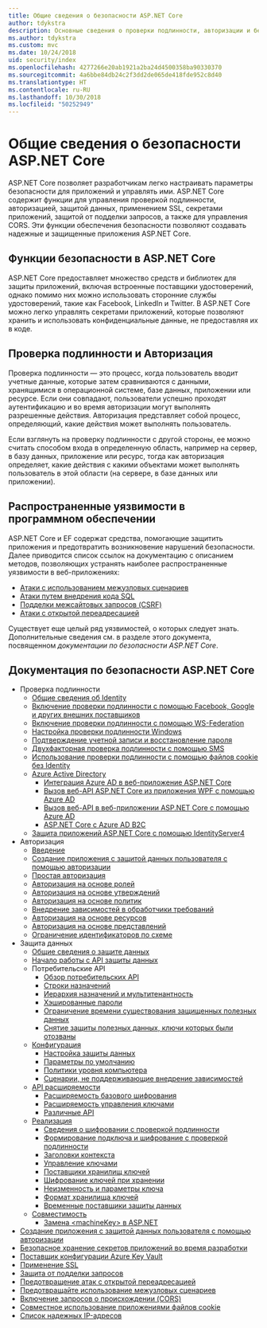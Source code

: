 ```yaml
---
title: Общие сведения о безопасности ASP.NET Core
author: tdykstra
description: Основные сведения о проверки подлинности, авторизации и безопасности в ASP.NET Core.
ms.author: tdykstra
ms.custom: mvc
ms.date: 10/24/2018
uid: security/index
ms.openlocfilehash: 4277266e20ab1921a2ba24d4500358ba90330370
ms.sourcegitcommit: 4a6bbe84db24c2f3dd2de065de418fde952c8d40
ms.translationtype: HT
ms.contentlocale: ru-RU
ms.lasthandoff: 10/30/2018
ms.locfileid: "50252949"
---
```

# <a name="overview-of-aspnet-core-security"></a>Общие сведения о безопасности ASP.NET Core

ASP.NET Core позволяет разработчикам легко настраивать параметры безопасности для приложений и управлять ими. ASP.NET Core содержит функции для управления проверкой подлинности, авторизацией, защитой данных, применением SSL, секретами приложений, защитой от подделки запросов, а также для управления CORS. Эти функции обеспечения безопасности позволяют создавать надежные и защищенные приложения ASP.NET Core.

## <a name="aspnet-core-security-features"></a>Функции безопасности в ASP.NET Core

ASP.NET Core предоставляет множество средств и библиотек для защиты приложений, включая встроенные поставщики удостоверений, однако помимо них можно использовать сторонние службы удостоверений, такие как Facebook, LinkedIn и Twitter. В ASP.NET Core можно легко управлять секретами приложений, которые позволяют хранить и использовать конфиденциальные данные, не предоставляя их в коде.

## <a name="authentication-vs-authorization"></a>Проверка подлинности и Авторизация

Проверка подлинности — это процесс, когда пользователь вводит учетные данные, которые затем сравниваются с данными, хранящимися в операционной системе, базе данных, приложении или ресурсе. Если они совпадают, пользователи успешно проходят аутентификацию и во время авторизации могут выполнять разрешенные действия. Авторизация представляет собой процесс, определяющий, какие действия может выполнять пользователь.

Если взглянуть на проверку подлинности с другой стороны, ее можно считать способом входа в определенную область, например на сервер, в базу данных, приложение или ресурс, тогда как авторизация определяет, какие действия с какими объектами может выполнять пользователь в этой области (на сервере, в базе данных или приложении).

## <a name="common-vulnerabilities-in-software"></a>Распространенные уязвимости в программном обеспечении

ASP.NET Core и EF содержат средства, помогающие защитить приложения и предотвратить возникновение нарушений безопасности. Далее приводится список ссылок на документацию с описанием методов, позволяющих устранять наиболее распространенные уязвимости в веб-приложениях:

* [Атаки с использованием межузловых сценариев](xref:security/cross-site-scripting)
* [Атаки путем внедрения кода SQL](/ef/core/querying/raw-sql)
* [Подделки межсайтовых запросов (CSRF)](xref:security/anti-request-forgery)
* [Атаки с открытой переадресацией](xref:security/preventing-open-redirects)

Существует еще целый ряд уязвимостей, о которых следует знать. Дополнительные сведения см. в разделе этого документа, посвященном *документации по безопасности ASP.NET Core*.

## <a name="aspnet-core-security-documentation"></a>Документация по безопасности ASP.NET Core

* Проверка подлинности
  * [Общие сведения об Identity](xref:security/authentication/identity)
  * [Включение проверки подлинности с помощью Facebook, Google и других внешних поставщиков](xref:security/authentication/social/index)
  * [Включение проверки подлинности с помощью WS-Federation](xref:security/authentication/ws-federation)
  * [Настройка проверки подлинности Windows](xref:security/authentication/windowsauth)
  * [Подтверждение учетной записи и восстановление пароля](xref:security/authentication/accconfirm)
  * [Двухфакторная проверка подлинности с помощью SMS](xref:security/authentication/2fa)
  * [Использование проверки подлинности с помощью файлов cookie без Identity](xref:security/authentication/cookie)
  * [Azure Active Directory](xref:security/authentication/azure-active-directory/index)
    * [Интеграция Azure AD в веб-приложение ASP.NET Core](https://azure.microsoft.com/documentation/samples/active-directory-dotnet-webapp-openidconnect-aspnetcore/)
    * [Вызов веб-API ASP.NET Core из приложения WPF с помощью Azure AD](https://azure.microsoft.com/documentation/samples/active-directory-dotnet-native-aspnetcore/)
    * [Вызов веб-API в веб-приложении ASP.NET Core с помощью Azure AD](https://azure.microsoft.com/documentation/samples/active-directory-dotnet-webapp-webapi-openidconnect-aspnetcore/)
    * [ASP.NET Core с Azure AD B2C](https://azure.microsoft.com/resources/samples/active-directory-b2c-dotnetcore-webapp/)
  * [Защита приложений ASP.NET Core с помощью IdentityServer4](https://identityserver4.readthedocs.io)
* Авторизация
  * [Введение](xref:security/authorization/introduction)
  * [Создание приложения с защитой данных пользователя с помощью авторизации](xref:security/authorization/secure-data)
  * [Простая авторизация](xref:security/authorization/simple)
  * [Авторизация на основе ролей](xref:security/authorization/roles)
  * [Авторизация на основе утверждений](xref:security/authorization/claims)
  * [Авторизация на основе политик](xref:security/authorization/policies)
  * [Внедрение зависимостей в обработчики требований](xref:security/authorization/dependencyinjection)
  * [Авторизация на основе ресурсов](xref:security/authorization/resourcebased)
  * [Авторизация на основе представлений](xref:security/authorization/views)
  * [Ограничение идентификаторов по схеме](xref:security/authorization/limitingidentitybyscheme)
* Защита данных
  * [Общие сведения о защите данных](xref:security/data-protection/introduction)
  * [Начало работы с API защиты данных](xref:security/data-protection/using-data-protection)
  * Потребительские API
    * [Обзор потребительских API](xref:security/data-protection/consumer-apis/overview)
    * [Строки назначений](xref:security/data-protection/consumer-apis/purpose-strings)
    * [Иерархия назначений и мультитенантность](xref:security/data-protection/consumer-apis/purpose-strings-multitenancy)
    * [Хэшированные пароли](xref:security/data-protection/consumer-apis/password-hashing)
    * [Ограничение времени существования защищенных полезных данных](xref:security/data-protection/consumer-apis/limited-lifetime-payloads)
    * [Снятие защиты полезных данных, ключи которых были отозваны](xref:security/data-protection/consumer-apis/dangerous-unprotect)
  * [Конфигурация](xref:security/data-protection/configuration/index)
    * [Настройка защиты данных](xref:security/data-protection/configuration/overview)
    * [Параметры по умолчанию](xref:security/data-protection/configuration/default-settings)
    * [Политики уровня компьютера](xref:security/data-protection/configuration/machine-wide-policy)
    * [Сценарии, не поддерживающие внедрение зависимостей](xref:security/data-protection/configuration/non-di-scenarios)
  * [API расширяемости](xref:security/data-protection/extensibility/index)
    * [Расширяемость базового шифрования](xref:security/data-protection/extensibility/core-crypto)
    * [Расширяемость управления ключами](xref:security/data-protection/extensibility/key-management)
    * [Различные API](xref:security/data-protection/extensibility/misc-apis)
  * [Реализация](xref:security/data-protection/implementation/index)
    * [Сведения о шифровании с проверкой подлинности](xref:security/data-protection/implementation/authenticated-encryption-details)
    * [Формирование подключа и шифрование с проверкой подлинности](xref:security/data-protection/implementation/subkeyderivation)
    * [Заголовки контекста](xref:security/data-protection/implementation/context-headers)
    * [Управление ключами](xref:security/data-protection/implementation/key-management)
    * [Поставщики хранилищ ключей](xref:security/data-protection/implementation/key-storage-providers)
    * [Шифрование ключей при хранении](xref:security/data-protection/implementation/key-encryption-at-rest)
    * [Неизменность и параметры ключа](xref:security/data-protection/implementation/key-immutability)
    * [Формат хранилища ключей](xref:security/data-protection/implementation/key-storage-format)
    * [Временные поставщики защиты данных](xref:security/data-protection/implementation/key-storage-ephemeral)
  * [Совместимость](xref:security/data-protection/compatibility/index)
    * [Замена \<machineKey> в ASP.NET](xref:security/data-protection/compatibility/replacing-machinekey)
* [Создание приложения с защитой данных пользователя с помощью авторизации](xref:security/authorization/secure-data)
* [Безопасное хранение секретов приложений во время разработки](xref:security/app-secrets)
* [Поставщик конфигурации Azure Key Vault](xref:security/key-vault-configuration)
* [Применение SSL](xref:security/enforcing-ssl)
* [Защита от подделки запросов](xref:security/anti-request-forgery)
* [Предотвращение атак с открытой переадресацией](xref:security/preventing-open-redirects)
* [Предотвращайте использование межузловых сценариев](xref:security/cross-site-scripting)
* [Включение запросов о происхождении (CORS)](xref:security/cors)
* [Совместное использование приложениями файлов cookie](xref:security/cookie-sharing)
* [Список надежных IP-адресов](xref:security/ip-safelist)

